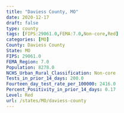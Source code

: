 ```yaml
---
title: "Daviess County, MO"
date: 2020-12-17
draft: false
type: county
tags: [FIPS:29061.0,FEMA:7.0,Non-core,Red]
categories: [MO]
County: Daviess County
State: MO
FIPS: 29061.0
FEMA_Region: 7.0
Population: 8278.0
NCHS_Urban_Rural_Classification: Non-core
Tests_in_prior_14_days: 200.0
Fourteen_day_test_rate_per_100000: 2416.0
Percent_Positivity_in_prior_14_days: 0.17
Level: Red
url: /states/MO/daviess-county
---
```



